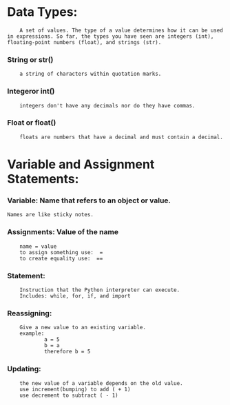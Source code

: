 # Data Types:
        A set of values. The type of a value determines how it can be used in expressions. So far, the types you have seen are integers (int), floating-point numbers (float), and strings (str).
### String or str()
        a string of characters within quotation marks.
### Integeror int()
        integers don't have any decimals nor do they have commas.
### Float or float()
        floats are numbers that have a decimal and must contain a decimal.
# Variable and Assignment Statements:
### Variable: Name that refers to an  object or value.  
    Names are like sticky notes. 
### Assignments: Value of the name
        name = value
        to assign something use:  =
        to create equality use:  ==
### Statement:
        Instruction that the Python interpreter can execute.
        Includes: while, for, if, and import
### Reassigning:
        Give a new value to an existing variable.
        example: 
                a = 5
                b = a
                therefore b = 5
### Updating:
        the new value of a variable depends on the old value.
        use increment(bumping) to add ( + 1)
        use decrement to subtract ( - 1)